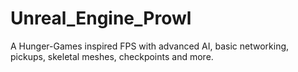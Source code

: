 # Unreal_Engine_Prowl
A Hunger-Games inspired FPS with advanced AI, basic networking, pickups, skeletal meshes, checkpoints and more.
